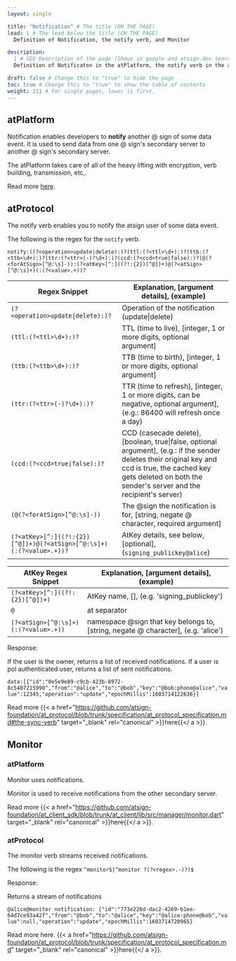```yaml
---
layout: single

title: "Notification" # The title (ON THE PAGE)
lead: | # The lead below the title (ON THE PAGE)
  Definition of Notification, the notify verb, and Monitor

description:
  | # SEO Description of the page (Shows in google and atsign.dev search)
  Definition of Notificaton in the atPlatform, the notify verb in the atProtocol, and Definition of Monitor in the atPlatform

draft: false # Change this to "true" to hide the page
toc: true # Change this to "true" to show the table of contents
weight: 211 # For single pages, lower is first.
---
```


## atPlatform

Notification enables developers to **notify** another @ sign of some data event. It is used to send data from one @ sign's secondary server to another @ sign's secondary server.

The atPlatform takes care of all of the heavy lifting with encryption, verb building, transmission, etc,.

Read more [here](https://blog.atsign.dev/part-1-the-notify-verb-cko97bv8f00l5gws13umb0nvz).

## atProtocol

The notify verb enables you to notify the atsign user of some data event.

The following is the regex for the `notify` verb.

`notify:((?<operation>update|delete):)?(ttl:(?<ttl>\d+):)?(ttb:(?<ttb>\d+):)?(ttr:(?<ttr>(-)?\d+):)?(ccd:(?<ccd>true|false):)?(@(?<forAtSign>[^@:\s]-)):(?<atKey>[^:]((?!:{2})[^@])+)@(?<atSign>[^@:\s]+)(:(?<value>.+))?`

| Regex Snippet                                                       | Explanation, [argument details], (example)                                                                                                                                                                             |
| ------------------------------------------------------------------- | ---------------------------------------------------------------------------------------------------------------------------------------------------------------------------------------------------------------------- |
| `(?<operation>update\|delete):)?`                                   | Operation of the notification (update\|delete)                                                                                                                                                                         |
| `(ttl:(?<ttl>\d+):)?`                                               | TTL (time to live), [integer, 1 or more digits, optional argument]                                                                                                                                                     |
| `(ttb:(?<ttb>\d+):)?`                                               | TTB (time to birth), [integer, 1 or more digits, optional argument]                                                                                                                                                    |
| `(ttr:(?<ttr>(-)?\d+):)?`                                           | TTR (time to refresh), [integer, 1 or more digits, can be negative, optional argument], (e.g.: 86400 will refresh once a day)                                                                                          |
| `(ccd:(?<ccd>true\|false):)?`                                       | CCD (casecade delete), [boolean, true\|false, optional argument], (e.g.: if the sender deletes their original key and ccd is true, the cached key gets deleted on both the sender's server and the recipient's server) |
| `(@(?<forAtSign>[^@:\s]-))`                                         | The @sign the notification is for, [string, negate @ character, required argument]                                                                                                                                     |
| `(?<atKey>[^:]((?!:{2})[^@])+)@(?<atSign>[^@:\s]+)(:(?<value>.+))?` | AtKey details, see below, [optional], (`signing_publickey@alice`)                                                                                                                                                      |

| AtKey Regex Snippet                  | Explanation, [argument details], (example)                                        |
| ------------------------------------ | --------------------------------------------------------------------------------- |
| `(?<atKey>[^:]((?!:{2})[^@])+)`      | AtKey name, [], (e.g. 'signing_publickey')                                        |
| `@`                                  | at separator                                                                      |
| `(?<atSign>[^@:\s]+)(:(?<value>.+))` | namespace @sign that key belongs to, [string, negate @ character], (e.g. 'alice') |

Response:

If the user is the owner, returns a list of received notifications. If a user is pol authenticated user, returns a list of sent notifications.

`data:[{"id":"0e5e9e89-c9cb-423b-8972-8c5487215990","from":"@alice","to":"@bob","key":"@bob:phone@alice","value":12345,"operation":"update","epochMillis":1603714122636}]`

Read more {{< a href="https://github.com/atsign-foundation/at_protocol/blob/trunk/specification/at_protocol_specification.md#the-sync-verb" target="_blank" rel="canonical" >}}here{{</ a >}}.

## Monitor

### atPlatform

Monitor uses notifications.

Monitor is used to receive notifications from the other secondary server.

Read more {{< a href="https://github.com/atsign-foundation/at_client_sdk/blob/trunk/at_client/lib/src/manager/monitor.dart" target="_blank" rel="canonical" >}}here{{</ a >}}.

### atProtocol

The monitor verb streams received notifications.

The following is the regex
`^monitor$|^monitor ?(?<regex>.-)?)$`

Response:

Returns a stream of notifications

`@alice@monitor notification: {"id":"773e226d-dac2-4269-b1ee-64d7ce93a42f","from":"@bob","to":"@alice","key":"@alice:phone@bob","value":null,"operation":"update","epochMillis":1603714720965}`

Read more here.
{{< a href="https://github.com/atsign-foundation/at_protocol/blob/trunk/specification/at_protocol_specification.md" target="_blank" rel="canonical" >}}here{{</ a >}}.
